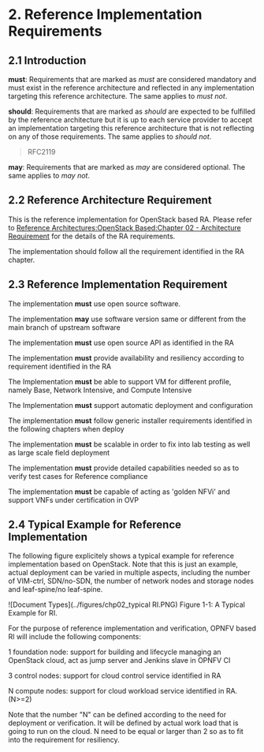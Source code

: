 # 2. Reference Implementation Requirements

## 2.1 Introduction

**must**: Requirements that are marked as _must_ are considered mandatory and must exist in the reference architecture and reflected in any implementation targeting this reference architecture. The same applies to _must not_.

**should**: Requirements that are marked as _should_ are expected to be fulfilled by the reference architecture but it is up to each service provider to accept an implementation targeting this reference architecture that is not reflecting on any of those requirements. The same applies to _should not_.
> RFC2119

**may**: Requirements that are marked as _may_ are considered optional. The same applies to _may not_.


## 2.2 Reference Architecture Requirement

This is the reference implementation for OpenStack based RA. Please refer to [Reference Architectures:OpenStack Based:Chapter 02 - Architecture Requirement](../../../ref_arch/openstack/chapters/chapter02.md) for the details of the RA requirements.

The implementation should follow all the requirement identified in the RA chapter.

## 2.3 Reference Implementation Requirement

The implementation **must** use open source software.

The implementation **may** use software version same or different from the main branch of upstream software

The implementation **must** use open source API as identified in the RA

The implementation **must** provide availability and resiliency according to requirement identified in the RA

The Implementation **must** be able to support VM for different profile, namely Base, Network Intensive, and Compute Intensive

The Implementation **must** support automatic deployment and configuration

The implementation **must** follow generic installer requirements identified in the following chapters when deploy

The implementation **must** be scalable in order to fix into lab testing as well as large scale field deployment

The implementation **must** provide detailed capabilities needed so as to verify test cases for Reference compliance

The implementation **must** be capable of acting as 'golden NFVi' and support VNFs under certification in OVP


## 2.4 Typical Example for Reference Implementation

The following figure explicitely shows a typical example for reference implementation based on OpenStack. Note that this is just an example, actual
deployment can be varied in multiple aspects, including the number of VIM-ctrl, SDN/no-SDN, the number of network nodes and storage nodes and
leaf-spine/no leaf-spine.

![Document Types](../figures/chp02_typical RI.PNG)
Figure 1-1: A Typical Example for RI.

For the purpose of reference implementation and verification, OPNFV based RI will include the following components:

1 foundation node: support for building and lifecycle managing an OpenStack cloud, act as jump server and Jenkins slave in OPNFV CI

3 control nodes: support for cloud control service identified in RA

N compute nodes: support for cloud workload service identified in RA. (N>=2)

Note that the number "N" can be defined according to the need for deployment or verification. It will be defined by actual work load that is going to run
on the cloud. N need to be equal or larger than 2 so as to fit into the requirement for resiliency.
